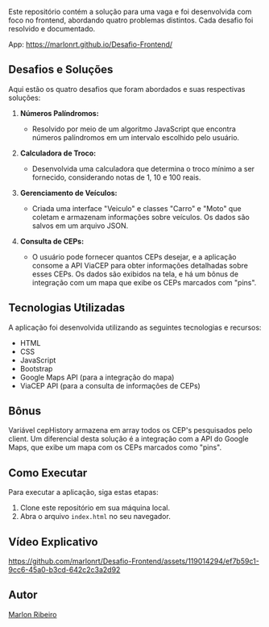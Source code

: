Este repositório contém a solução para uma vaga e foi desenvolvida com foco no frontend, abordando quatro problemas distintos. Cada desafio foi resolvido e documentado.

App: https://marlonrt.github.io/Desafio-Frontend/

## Desafios e Soluções

Aqui estão os quatro desafios que foram abordados e suas respectivas soluções:

1. **Números Palíndromos:**
   - Resolvido por meio de um algoritmo JavaScript que encontra números palíndromos em um intervalo escolhido pelo usuário.

2. **Calculadora de Troco:**
   - Desenvolvida uma calculadora que determina o troco mínimo a ser fornecido, considerando notas de 1, 10 e 100 reais.

3. **Gerenciamento de Veículos:**
   - Criada uma interface "Veiculo" e classes "Carro" e "Moto" que coletam e armazenam informações sobre veículos. Os dados são salvos em um arquivo JSON.

4. **Consulta de CEPs:**
   - O usuário pode fornecer quantos CEPs desejar, e a aplicação consome a API ViaCEP para obter informações detalhadas sobre esses CEPs. Os dados são exibidos na tela, e há um bônus de integração com um mapa que exibe os CEPs marcados com "pins".

## Tecnologias Utilizadas

A aplicação foi desenvolvida utilizando as seguintes tecnologias e recursos:

- HTML
- CSS
- JavaScript
- Bootstrap
- Google Maps API (para a integração do mapa)
- ViaCEP API (para a consulta de informações de CEPs)

## Bônus

Variável cepHistory armazena em array todos os CEP's pesquisados pelo client.
Um diferencial desta solução é a integração com a API do Google Maps, que exibe um mapa com os CEPs marcados como "pins".

## Como Executar

Para executar a aplicação, siga estas etapas:

1. Clone este repositório em sua máquina local.
2. Abra o arquivo `index.html` no seu navegador.

## Vídeo Explicativo



https://github.com/marlonrt/Desafio-Frontend/assets/119014294/ef7b59c1-9cc6-45a0-b3cd-642c2c3a2d92




## Autor

[Marlon Ribeiro](https://www.linkedin.com/in/marlonrt/)




